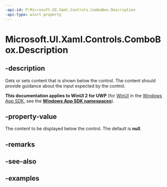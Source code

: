 ```yaml
---
-api-id: P:Microsoft.UI.Xaml.Controls.ComboBox.Description
-api-type: winrt property
---
```


<!-- Property syntax.
public object Description { get;  set; }
-->

# Microsoft.UI.Xaml.Controls.ComboBox.Description

## -description

Gets or sets content that is shown below the control. The content should provide guidance about the input expected by the control.

**This documentation applies to WinUI 2 for UWP** (for [WinUI](/windows/apps/winui/winui3/) in the [Windows App SDK](/windows/apps/windows-app-sdk/), see the **[Windows App SDK namespaces](/windows/windows-app-sdk/api/winrt/)**).

## -property-value

The content to be displayed below the control. The default is **null**.

## -remarks

## -see-also

## -examples

